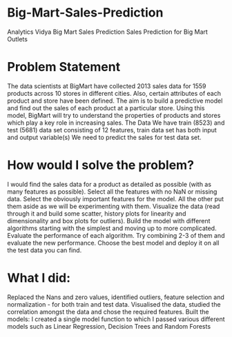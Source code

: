 # Big-Mart-Sales-Prediction
Analytics Vidya Big Mart Sales Prediction
Sales Prediction for Big Mart Outlets

# Problem Statement
The data scientists at BigMart have collected 2013 sales data for 1559 products across 10 stores in different cities. Also, certain attributes of each product and store have been defined. The aim is to build a predictive model and find out the sales of each product at a particular store.
Using this model, BigMart will try to understand the properties of products and stores which play a key role in increasing sales.
The Data We have train (8523) and test (5681) data set consisting of 12 features, train data set has both input and output variable(s) We need to predict the sales for test data set.

# How would I solve the problem?
I would find the sales data for a product as detailed as possible (with as many features as possible). Select all the features with no NaN or missing data. Select the obviously important features for the model. All the other put them aside as we will be experimenting with them. Visualize the data (read through it and build some scatter, history plots for linearity and dimensionality and box plots for outliers). Build the model with different algorithms starting with the simplest and moving up to more complicated. Evaluate the performance of each algorithm. Try combining 2-3 of them and evaluate the new performance. Choose the best model and deploy it on all the test data you can find.

# What I did:
Replaced the Nans and zero values, identified outliers, feature selection and normalization - for both train and test data.
Visualised the data, studied the correlation amongst the data and chose the required features.
Built the models: I created a single model function to which I passed various different models such as Linear Regression, Decision Trees and Random Forests





